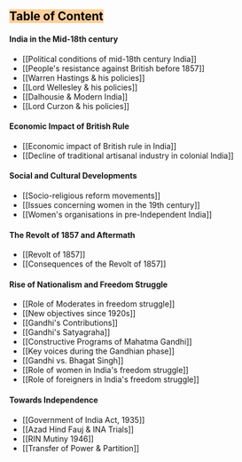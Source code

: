 ## <mark style="background: #FFB86CA6;">Table of Content</mark>

#### India in the Mid-18th century
- [[Political conditions of mid-18th century India]]
- [[People's resistance against British before 1857]]
- [[Warren Hastings & his policies]]
- [[Lord Wellesley & his policies]]
- [[Dalhousie & Modern India]]
- [[Lord Curzon & his policies]]

#### Economic Impact of British Rule
- [[Economic impact of British rule in India]]
- [[Decline of traditional artisanal industry in colonial India]]

#### Social and Cultural Developments

- [[Socio-religious reform movements]]
- [[Issues concerning women in the 19th century]]
- [[Women's organisations in pre-Independent India]]

#### The Revolt of 1857 and Aftermath

- [[Revolt of 1857]]
- [[Consequences of the Revolt of 1857]]

#### Rise of Nationalism and Freedom Struggle

- [[Role of Moderates in freedom struggle]]
- [[New objectives since 1920s]]
- [[Gandhi's Contributions]]
- [[Gandhi's Satyagraha]]
- [[Constructive Programs of Mahatma Gandhi]]
- [[Key voices during the Gandhian phase]]
- [[Gandhi vs. Bhagat Singh]]
- [[Role of women in India's freedom struggle]]
- [[Role of foreigners in India's freedom struggle]]

#### Towards Independence

- [[Government of India Act, 1935]]
- [[Azad Hind Fauj & INA Trials]]
- [[RIN Mutiny 1946]]
- [[Transfer of Power & Partition]]
